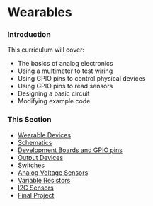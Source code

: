 # Wearables

### Introduction

This curriculum will cover:

- The basics of analog electronics
- Using a multimeter to test wiring
- Using GPIO pins to control physical devices
- Using GPIO pins to read sensors
- Designing a basic circuit
- Modifying example code 

### This Section

- [Wearable Devices](./WEARABLES.md)
- [Schematics](./SCHEMATICS.md)
- [Development Boards and GPIO pins](./DEVBOARDS.md)
- [Output Devices](./OUTPUT.md)
- [Switches](./SWITCHES.md)
- [Analog Voltage Sensors](./ANALOG.md)
- [Variable Resistors](./RESISTOR.md)
- [I2C Sensors](./I2C.md)
- [Final Project](./FINAL.md)